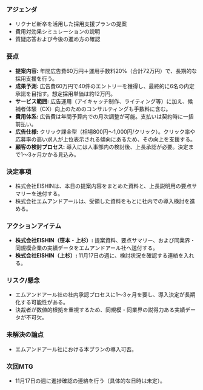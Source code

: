 ### アジェンダ
- リクナビ新卒を活用した採用支援プランの提案
- 費用対効果シミュレーションの説明
- 質疑応答および今後の進め方の確認

### 要点
- **提案内容:** 年間広告費60万円＋運用手数料20%（合計72万円）で、長期的な採用支援を行う。
- **成果予測:** 広告費60万円で40件のエントリーを獲得し、最終的に6名の内定承諾を目指す。想定採用単価は約12万円。
- **サービス範囲:** 広告運用（アイキャッチ制作、ライティング等）に加え、候補者体験（CX）向上のためのコンサルティングも手数料に含む。
- **費用体系:** 広告費は年間予算内での月次調整が可能。支払いは契約時に一括前払い。
- **広告仕様:** クリック課金型（相場800円〜1,000円/クリック）。クリック率や応募率の高い求人が上位表示される傾向にあるため、その向上を支援する。
- **顧客の検討プロセス:** 導入には人事部内の検討後、上長承認が必要。決定まで1〜3ヶ月かかる見込み。

### 決定事項
- 株式会社EISHINは、本日の提案内容をまとめた資料と、上長説明用の要点サマリーを送付する。
- 株式会社エムアンドアールは、受領した資料をもとに社内での導入検討を進める。

### アクションアイテム
- **株式会社EISHIN（笹本・上杉）:** 提案資料、要点サマリー、および同業界・同規模企業の実績データをエムアンドアール社へ送付する。
- **株式会社EISHIN（上杉）:** 11月17日の週に、検討状況を確認する連絡を入れる。

### リスク/懸念
- エムアンドアール社の社内承認プロセスに1〜3ヶ月を要し、導入決定が長期化する可能性がある。
- 決裁者が数値的根拠を重視するため、同規模・同業界の説得力ある実績データが不可欠。

### 未解決の論点
- エムアンドアール社における本プランの導入可否。

### 次回MTG
- 11月17日の週に進捗確認の連絡を行う（具体的な日時は未定）。